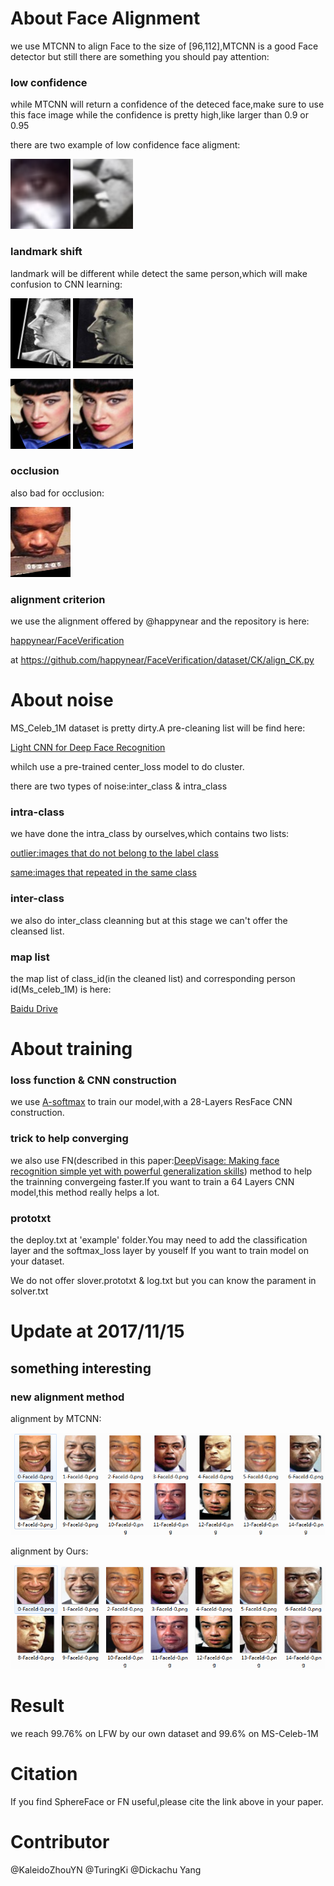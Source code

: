 # About Face Alignment

we use MTCNN to align Face to the size of [96,112],MTCNN is a good Face detector but still there are something you should pay attention:

### low confidence

while MTCNN will return a confidence of the deteced face,make sure to use this face image while the confidence is pretty high,like larger than 0.9 or 0.95

there are two example of low confidence face aligment:

![](./imgs/mtcnn_low_confidence/1.png) ![](./imgs/mtcnn_low_confidence/2.png)

### landmark shift

landmark will be different while detect the same person,which will make confusion to CNN learning:

![](./imgs/mtcnn_landmark_error/1.png) ![](./imgs/mtcnn_landmark_error/1_1.png)

![](./imgs/mtcnn_landmark_error/2.png) ![](./imgs/mtcnn_landmark_error/2_1.png)

### occlusion

also bad for occlusion:

![](./imgs/mtcnn_occlusion/1.png)

### alignment criterion
we use the alignment offered by @happynear and the repository is here:

[happynear/FaceVerification](https://github.com/happynear/FaceVerification)

at https://github.com/happynear/FaceVerification/dataset/CK/align_CK.py

# About noise

MS_Celeb_1M dataset is pretty dirty.A pre-cleaning list will be find here:

[Light CNN for Deep Face Recognition](https://github.com/AlfredXiangWu/LightCNN)

whilch use a pre-trained center_loss model to do cluster.

there are two types of noise:inter_class & intra_class

### intra-class

we have done the intra_class by ourselves,which contains two lists:

[outlier:images that do not belong to the label class](./clean_list/intra_class/outlier.txt)

[same:images that repeated in the same class](./clean_list/intra_class/same.txt)

### inter-class

we also do inter_class cleanning but at this stage we can't offer the cleansed list.

### map list
the map list of class_id(in the cleaned list) and corresponding person id(Ms_celeb_1M) is here:

[Baidu Drive](http://pan.baidu.com/s/1o7FFWyY)

# About training

### loss function & CNN construction

we use [A-softmax](https://github.com/wy1iu/sphereface) to train our model,with a 28-Layers ResFace CNN construction.

### trick to help converging

we also use FN(described in this paper:[DeepVisage: Making face recognition simple yet with powerful generalization skills](https://arxiv.org/abs/1703.08388)) method to help the trainning convergeing faster.If you want to train a 64 Layers CNN model,this method really helps a lot.

### prototxt

the deploy.txt at 'example' folder.You may need to add the classification layer and the softmax_loss layer by youself If you want to train model on your dataset.

We do not offer slover.prototxt & log.txt but you can know the parament in solver.txt

# Update at 2017/11/15

## something interesting

### new alignment method 

alignment by MTCNN:

![](./imgs/alignment_contrast/alignment_mtcnn.png)

alignment by Ours:

![](./imgs/alignment_contrast/alignment_ours.png)


# Result

we reach 99.76% on LFW by our own dataset and 99.6% on MS-Celeb-1M

# Citation

If you find SphereFace or FN useful,please cite the link above in your paper.

# Contributor
@KaleidoZhouYN @TuringKi @Dickachu Yang